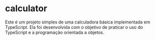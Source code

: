 # calculator
Este é um projeto simples de uma calculadora básica implementada em TypeScript. Ela foi desenvolvida com o objetivo de praticar o uso do TypeScript e a programação orientada a objetos.
